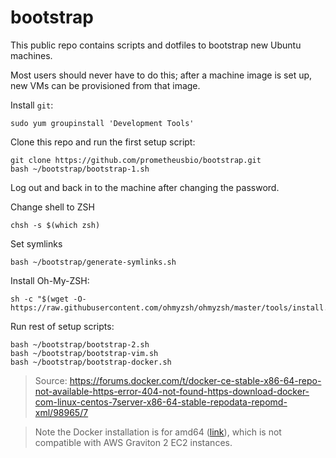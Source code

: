 # bootstrap

This public repo contains scripts and dotfiles to bootstrap new Ubuntu machines.

Most users should never have to do this; after a machine image is set up, new VMs can be provisioned from that image.

Install `git`:
```
sudo yum groupinstall 'Development Tools'
```

Clone this repo and run the first setup script:
```
git clone https://github.com/prometheusbio/bootstrap.git
bash ~/bootstrap/bootstrap-1.sh
```

Log out and back in to the machine after changing the password.

Change shell to ZSH
```
chsh -s $(which zsh)
```

Set symlinks
```
bash ~/bootstrap/generate-symlinks.sh
```

Install Oh-My-ZSH:
```
sh -c "$(wget -O- https://raw.githubusercontent.com/ohmyzsh/ohmyzsh/master/tools/install.sh)"
```

Run rest of setup scripts:
```
bash ~/bootstrap/bootstrap-2.sh
bash ~/bootstrap/bootstrap-vim.sh
bash ~/bootstrap/bootstrap-docker.sh
```
> Source: https://forums.docker.com/t/docker-ce-stable-x86-64-repo-not-available-https-error-404-not-found-https-download-docker-com-linux-centos-7server-x86-64-stable-repodata-repomd-xml/98965/7
 
> Note the Docker installation is for amd64 ([link](https://docs.docker.com/engine/install/ubuntu/)), which is not compatible with AWS Graviton 2 EC2 instances.
